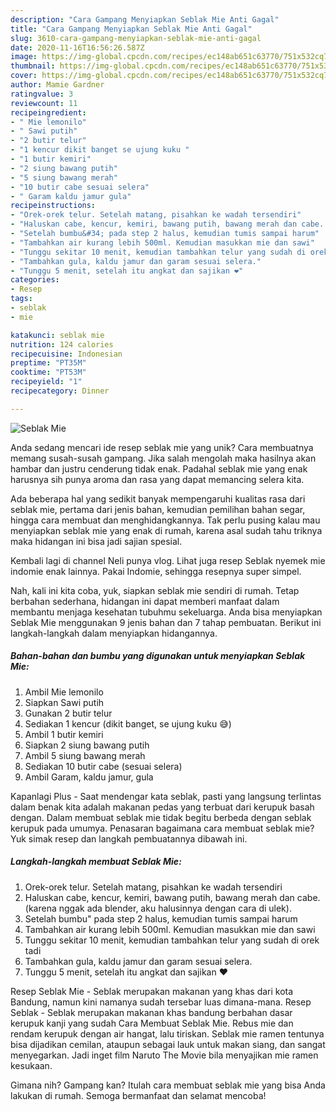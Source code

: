 ```yaml
---
description: "Cara Gampang Menyiapkan Seblak Mie Anti Gagal"
title: "Cara Gampang Menyiapkan Seblak Mie Anti Gagal"
slug: 3610-cara-gampang-menyiapkan-seblak-mie-anti-gagal
date: 2020-11-16T16:56:26.587Z
image: https://img-global.cpcdn.com/recipes/ec148ab651c63770/751x532cq70/seblak-mie-foto-resep-utama.jpg
thumbnail: https://img-global.cpcdn.com/recipes/ec148ab651c63770/751x532cq70/seblak-mie-foto-resep-utama.jpg
cover: https://img-global.cpcdn.com/recipes/ec148ab651c63770/751x532cq70/seblak-mie-foto-resep-utama.jpg
author: Mamie Gardner
ratingvalue: 3
reviewcount: 11
recipeingredient:
- " Mie lemonilo"
- " Sawi putih"
- "2 butir telur"
- "1 kencur dikit banget se ujung kuku "
- "1 butir kemiri"
- "2 siung bawang putih"
- "5 siung bawang merah"
- "10 butir cabe sesuai selera"
- " Garam kaldu jamur gula"
recipeinstructions:
- "Orek-orek telur. Setelah matang, pisahkan ke wadah tersendiri"
- "Haluskan cabe, kencur, kemiri, bawang putih, bawang merah dan cabe. (karena nggak ada blender, aku halusinnya dengan cara di ulek)."
- "Setelah bumbu&#34; pada step 2 halus, kemudian tumis sampai harum"
- "Tambahkan air kurang lebih 500ml. Kemudian masukkan mie dan sawi"
- "Tunggu sekitar 10 menit, kemudian tambahkan telur yang sudah di orek tadi"
- "Tambahkan gula, kaldu jamur dan garam sesuai selera."
- "Tunggu 5 menit, setelah itu angkat dan sajikan ❤"
categories:
- Resep
tags:
- seblak
- mie

katakunci: seblak mie 
nutrition: 124 calories
recipecuisine: Indonesian
preptime: "PT35M"
cooktime: "PT53M"
recipeyield: "1"
recipecategory: Dinner

---
```



![Seblak Mie](https://img-global.cpcdn.com/recipes/ec148ab651c63770/751x532cq70/seblak-mie-foto-resep-utama.jpg)

Anda sedang mencari ide resep seblak mie yang unik? Cara membuatnya memang susah-susah gampang. Jika salah mengolah maka hasilnya akan hambar dan justru cenderung tidak enak. Padahal seblak mie yang enak harusnya sih punya aroma dan rasa yang dapat memancing selera kita.

Ada beberapa hal yang sedikit banyak mempengaruhi kualitas rasa dari seblak mie, pertama dari jenis bahan, kemudian pemilihan bahan segar, hingga cara membuat dan menghidangkannya. Tak perlu pusing kalau mau menyiapkan seblak mie yang enak di rumah, karena asal sudah tahu triknya maka hidangan ini bisa jadi sajian spesial.

Kembali lagi di channel Neli punya vlog. Lihat juga resep Seblak nyemek mie indomie enak lainnya. Pakai Indomie, sehingga resepnya super simpel.


Nah, kali ini kita coba, yuk, siapkan seblak mie sendiri di rumah. Tetap berbahan sederhana, hidangan ini dapat memberi manfaat dalam membantu menjaga kesehatan tubuhmu sekeluarga. Anda bisa menyiapkan Seblak Mie menggunakan 9 jenis bahan dan 7 tahap pembuatan. Berikut ini langkah-langkah dalam menyiapkan hidangannya.

<!--inarticleads1-->

##### Bahan-bahan dan bumbu yang digunakan untuk menyiapkan Seblak Mie:

1. Ambil  Mie lemonilo
1. Siapkan  Sawi putih
1. Gunakan 2 butir telur
1. Sediakan 1 kencur (dikit banget, se ujung kuku 😅)
1. Ambil 1 butir kemiri
1. Siapkan 2 siung bawang putih
1. Ambil 5 siung bawang merah
1. Sediakan 10 butir cabe (sesuai selera)
1. Ambil  Garam, kaldu jamur, gula


Kapanlagi Plus - Saat mendengar kata seblak, pasti yang langsung terlintas dalam benak kita adalah makanan pedas yang terbuat dari kerupuk basah dengan. Dalam membuat seblak mie tidak begitu berbeda dengan seblak kerupuk pada umumya. Penasaran bagaimana cara membuat seblak mie? Yuk simak resep dan langkah pembuatannya dibawah ini. 

<!--inarticleads2-->

##### Langkah-langkah membuat Seblak Mie:

1. Orek-orek telur. Setelah matang, pisahkan ke wadah tersendiri
1. Haluskan cabe, kencur, kemiri, bawang putih, bawang merah dan cabe. (karena nggak ada blender, aku halusinnya dengan cara di ulek).
1. Setelah bumbu&#34; pada step 2 halus, kemudian tumis sampai harum
1. Tambahkan air kurang lebih 500ml. Kemudian masukkan mie dan sawi
1. Tunggu sekitar 10 menit, kemudian tambahkan telur yang sudah di orek tadi
1. Tambahkan gula, kaldu jamur dan garam sesuai selera.
1. Tunggu 5 menit, setelah itu angkat dan sajikan ❤


Resep Seblak Mie - Seblak merupakan makanan yang khas dari kota Bandung, namun kini namanya sudah tersebar luas dimana-mana. Resep Seblak - Seblak merupakan makanan khas bandung berbahan dasar kerupuk kanji yang sudah Cara Membuat Seblak Mie. Rebus mie dan rendam kerupuk dengan air hangat, lalu tiriskan. Seblak mie ramen tentunya bisa dijadikan cemilan, ataupun sebagai lauk untuk makan siang, dan sangat menyegarkan. Jadi inget film Naruto The Movie bila menyajikan mie ramen kesukaan. 

Gimana nih? Gampang kan? Itulah cara membuat seblak mie yang bisa Anda lakukan di rumah. Semoga bermanfaat dan selamat mencoba!
